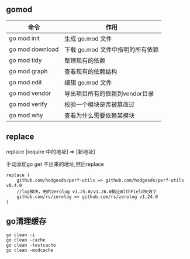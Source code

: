 
## gomod 
|命令|作用|
|---|---|
| go mod init| 生成 go.mod 文件| 
| go mod download|     下载 go.mod 文件中指明的所有依赖|
| go mod tidy    |     整理现有的依赖|
| go mod graph   |    查看现有的依赖结构|
| go mod edit    |     编辑 go.mod 文件|
| go mod vendor  |     导出项目所有的依赖到vendor目录|
| go mod verify  |     校验一个模块是否被篡改过|
| go mod why     |    查看为什么需要依赖某模块|

## replace

replace [require 中的地址] => [新地址] 

手动添加go get 不出来的地址,然后replace
```
replace (
	github.com/hodgesds/perf-utils => github.com/hodgesds/perf-utils v0.4.0
	//log模块，用的zerolog v1.25.0/v1.26.0都让WithField失效了
	github.com/rs/zerolog => github.com/rs/zerolog v1.24.0
)
```


## go清理缓存
```
go clean -i
go clean -cache
go clean -testcache
go clean -modcache

```
